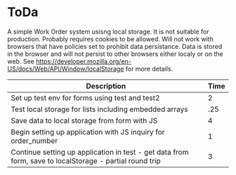 # ToDa
A simple Work Order system usisng local storage. It is not suitable for production. Probably requires cookies to be allowed. Will not work with browsers that have policies set to prohibit data persistance. Data is stored in the browser and will not persist to other browsers either localy or on the web. See https://developer.mozilla.org/en-US/docs/Web/API/Window/localStorage for more details.

|     Description          |  Time     |
| ------------------------ | --------- |
| Set up test env for  forms using test and test2  |     2     |
| Test local storage for lists including embedded arrays |  .25 |
| Save data to local storage from form with JS |  4 |
| Begin setting up application with JS inquiry for order_number  | 1 |
| Continue setting up application in test - get data from form, save to localStorage - partial round trip  | 3 |


